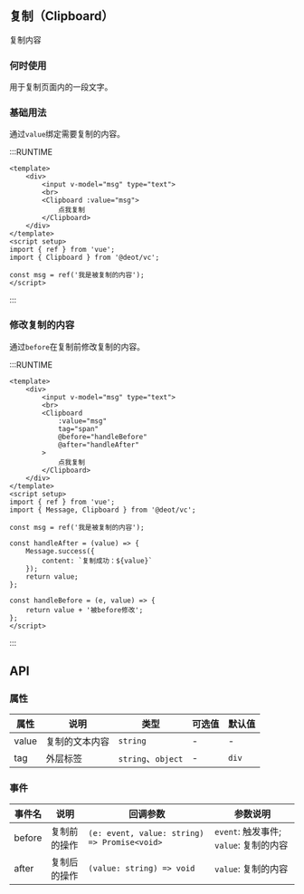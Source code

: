 ## 复制（Clipboard）
复制内容

### 何时使用
用于复制页面内的一段文字。

### 基础用法
通过`value`绑定需要复制的内容。

:::RUNTIME
```vue
<template>
	<div>
		<input v-model="msg" type="text">
		<br>
		<Clipboard :value="msg">
			点我复制
		</Clipboard>
	</div>
</template>
<script setup>
import { ref } from 'vue';
import { Clipboard } from '@deot/vc';

const msg = ref('我是被复制的内容');
</script>
```
:::

### 修改复制的内容
通过`before`在复制前修改复制的内容。

:::RUNTIME
```vue
<template>
	<div>
		<input v-model="msg" type="text">
		<br>
		<Clipboard
			:value="msg"
			tag="span"
			@before="handleBefore"
			@after="handleAfter"
		>
			点我复制
		</Clipboard>
	</div>
</template>
<script setup>
import { ref } from 'vue';
import { Message, Clipboard } from '@deot/vc';

const msg = ref('我是被复制的内容');

const handleAfter = (value) => {
	Message.success({
		content: `复制成功：${value}`
	});
	return value;
};

const handleBefore = (e, value) => {
	return value + '被before修改';
};
</script>
```
:::

## API

### 属性

| 属性    | 说明      | 类型                | 可选值 | 默认值   |
| ----- | ------- | ----------------- | --- | ----- |
| value | 复制的文本内容 | `string`          | -   | -     |
| tag   | 外层标签    | `string`、`object` | -   | `div` |


### 事件

| 事件名    | 说明     | 回调参数                                         | 参数说明                          |
| ------ | ------ | -------------------------------------------- | ----------------------------- |
| before | 复制前的操作 | `(e: event, value: string) => Promise<void>` | `event`: 触发事件; `value`: 复制的内容 |
| after  | 复制后的操作 | `(value: string) => void`                    | `value`: 复制的内容                |




